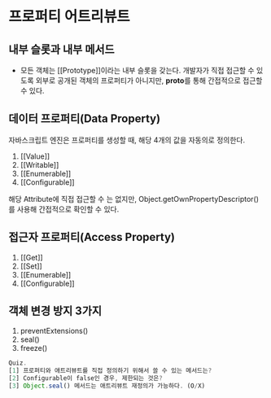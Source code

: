 # 프로퍼티 어트리뷰트

## 내부 슬롯과 내부 메서드

- 모든 객체는 [[Prototype]]이라는 내부 슬롯을 갖는다. 개발자가 직접 접근할 수 있도록 외부로 공개된 객체의 프로퍼티가 아니지만, **proto**를 통해 간접적으로 접근할 수 있다.

## 데이터 프로퍼티(Data Property)

자바스크립트 엔진은 프로퍼티를 생성할 때, 해당 4개의 값을 자동의로 정의한다.

1. [[Value]]
2. [[Writable]]
3. [[Enumerable]]
4. [[Configurable]]

해당 Attribute에 직접 접근할 수 는 없지만, Object.getOwnPropertyDescriptor()를 사용해 간접적으로 확인할 수 있다.

## 접근자 프로퍼티(Access Property)

1. [[Get]]
2. [[Set]]
3. [[Enumerable]]
4. [[Configurable]]

## 객체 변경 방지 3가지

1. preventExtensions()
2. seal()
3. freeze()

```javascript
Quiz.
[1] 프로퍼티와 애트리뷰트를 직접 정의하기 위해서 쓸 수 있는 메서드는?
[2] Configurable이 false인 경우, 제한되는 것은?
[3] Object.seal() 메서드는 애트리뷰트 재정의가 가능하다. (O/X)
```
